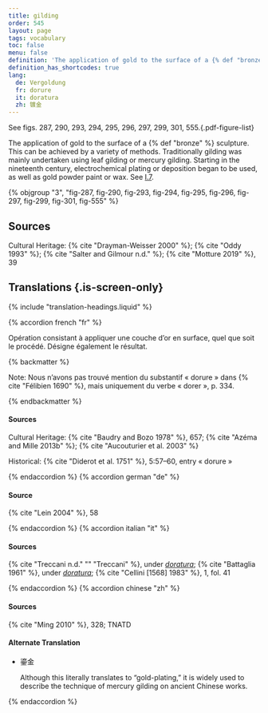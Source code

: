 ```yaml
---
title: gilding
order: 545
layout: page
tags: vocabulary
toc: false
menu: false
definition: 'The application of gold to the surface of a {% def "bronze" %} sculpture. This can be achieved by a variety of methods. Traditionally gilding was mainly undertaken using leaf gilding or mercury gilding. Starting in the nineteenth century, electrochemical plating or deposition began to be used, as well as gold powder paint or wax. See [I.7](/vol-1/7/).'
definition_has_shortcodes: true
lang:
  de: Vergoldung
  fr: dorure
  it: doratura
  zh: 镀金
---
```


See figs. 287, 290, 293, 294, 295, 296, 297, 299, 301, 555.{.pdf-figure-list}

The application of gold to the surface of a {% def "bronze" %} sculpture. This can be achieved by a variety of methods. Traditionally gilding was mainly undertaken using leaf gilding or mercury gilding. Starting in the nineteenth century, electrochemical plating or deposition began to be used, as well as gold powder paint or wax. See [I.7](/vol-1/7/).

{% objgroup "3", "fig-287, fig-290, fig-293, fig-294, fig-295, fig-296, fig-297, fig-299, fig-301, fig-555" %}

## Sources

Cultural Heritage: {% cite "Drayman-Weisser 2000" %}; {% cite "Oddy 1993" %}; {% cite "Salter and Gilmour n.d." %}; {% cite "Motture 2019" %}, 39

## Translations {.is-screen-only}

<div class="accordion">
{% include "translation-headings.liquid" %}

{% accordion french "fr" %}

Opération consistant à appliquer une couche d’or en surface, quel que soit le procédé. Désigne également le résultat.

{% backmatter %}

Note: Nous n’avons pas trouvé mention du substantif « dorure » dans {% cite "Félibien 1690" %}, mais uniquement du verbe « dorer », p. 334.

{% endbackmatter %}

#### Sources

Cultural Heritage: {% cite "Baudry and Bozo 1978" %}, 657; {% cite "Azéma and Mille 2013b" %}; {% cite "Aucouturier et al. 2003" %}

Historical: {% cite "Diderot et al. 1751" %}, 5:57–60, entry « dorure »

{% endaccordion %}
{% accordion german "de" %}

#### Source

{% cite "Lein 2004" %}, 58

{% endaccordion %}
{% accordion italian "it" %}

#### Sources

{% cite "Treccani n.d." "" "Treccani" %}, under [*doratura*](http://www.treccani.it/vocabolario/doratura/); {% cite "Battaglia 1961" %}, under [*doratura*](http://www.gdli.it/pdf_viewer/Scripts/pdf.js/web/viewer.asp?file=/PDF/GDLI04/GDLI_04_ocr_970.pdf&parola=doratura); {% cite "Cellini [1568] 1983" %}, 1, fol. 41

{% endaccordion %}
{% accordion chinese "zh" %}

#### Sources

{% cite "Ming 2010" %}, 328; TNATD

#### Alternate Translation

- <span lang="zh">鎏金</span>

    Although this literally translates to “gold-plating,” it is widely used to describe the technique of mercury gilding on ancient Chinese works.

{% endaccordion %}

</div>
